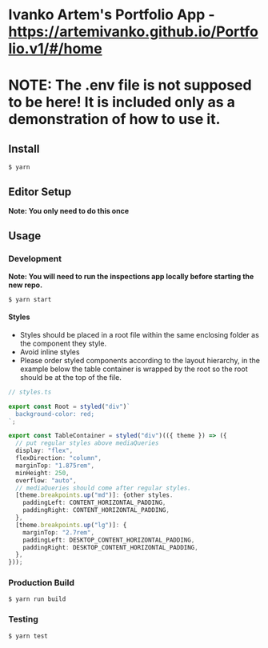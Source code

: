 # Ivanko Artem's Portfolio App - https://artemivanko.github.io/Portfolio.v1/#/home

# NOTE: The .env file is not supposed to be here! It is included only as a demonstration of how to use it.

## Install

```
$ yarn
```

## Editor Setup

**Note: You only need to do this once**

## Usage

### Development

**Note: You will need to run the inspections app locally before starting the new repo.**

```
$ yarn start
```

#### Styles

- Styles should be placed in a root file within the same enclosing folder as the component they style.
- Avoid inline styles
- Please order styled components according to the layout hierarchy, in the example below the table container is wrapped by the root so the root should be at the top of the file.

```ts
// styles.ts

export const Root = styled("div")`
  background-color: red;
`;

export const TableContainer = styled("div")(({ theme }) => ({
  // put regular styles above mediaQueries
  display: "flex",
  flexDirection: "column",
  marginTop: "1.875rem",
  minHeight: 250,
  overflow: "auto",
  // mediaQueries should come after regular styles.
  [theme.breakpoints.up("md")]: {other styles.
    paddingLeft: CONTENT_HORIZONTAL_PADDING,
    paddingRight: CONTENT_HORIZONTAL_PADDING,
  },
  [theme.breakpoints.up("lg")]: {
    marginTop: "2.7rem",
    paddingLeft: DESKTOP_CONTENT_HORIZONTAL_PADDING,
    paddingRight: DESKTOP_CONTENT_HORIZONTAL_PADDING,
  },
}));
```

### Production Build

```
$ yarn run build
```

### Testing

```
$ yarn test
```
